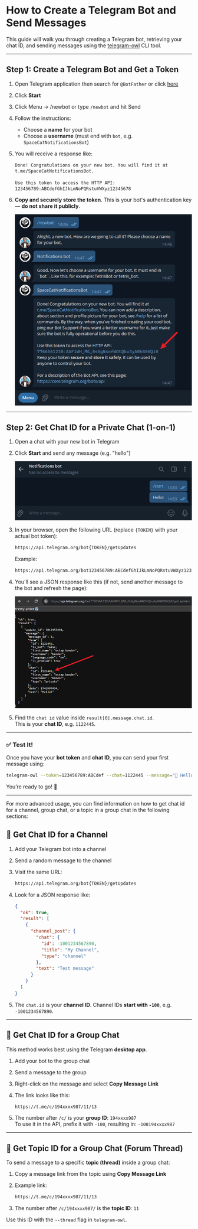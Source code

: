 # How to Create a Telegram Bot and Send Messages

This guide will walk you through creating a Telegram bot, retrieving your chat ID, and sending messages using the [telegram-owl](https://github.com/beeyev/telegram-owl) CLI tool.

---

## Step 1: Create a Telegram Bot and Get a Token

1. Open Telegram application then search for `@BotFather` or click [here](https://t.me/BotFather)
2. Click **Start**
1. Click Menu -> /newbot or type `/newbot` and hit Send
4. Follow the instructions:
    - Choose a **name** for your bot
    - Choose a **username** (must end with `bot`, e.g. `SpaceCatNotificationsBot`)
5. You will receive a response like:

    ```
    Done! Congratulations on your new bot. You will find it at t.me/SpaceCatNotificationsBot.

    Use this token to access the HTTP API:
    123456789:ABCdefGhIJkLmNoPQRstuVWXyz12345678
    ```

6. **Copy and securely store the token**. This is your bot's authentication key — **do not share it publicly**.

   ![Bot created](images/bot_created.png)

---

## Step 2: Get Chat ID for a Private Chat (1-on-1)

1. Open a chat with your new bot in Telegram
2. Click **Start** and send any message (e.g. "hello")

   ![Initial message](images/initial_message.png)

3. In your browser, open the following URL (replace `{TOKEN}` with your actual bot token):

    ```bash
    https://api.telegram.org/bot{TOKEN}/getUpdates
    ```

   Example:
    ```bash
    https://api.telegram.org/bot123456789:ABCdefGhIJkLmNoPQRstuVWXyz12345678/getUpdates
    ```

4. You'll see a JSON response like this (if not, send another message to the bot and refresh the page):

   ![getUpdates response](images/botGetUpdateResponse.png)

5. Find the `chat id` value inside `result[0].message.chat.id`.  
   This is your **chat ID**, e.g. `1122445`.

---

### ✅ Test It!

Once you have your **bot token** and **chat ID**, you can send your first message using:

```bash
telegram-owl --token=123456789:ABCdef --chat=1122445 --message="🚀 Hello from Telegram Owl!"
```

You’re ready to go! 🦉

---

For more advanced usage, you can find information on how to get chat id for a channel, group chat, or a topic in a group chat in the following sections:

## 📢 Get Chat ID for a Channel

1. Add your Telegram bot into a channel
2. Send a random message to the channel
3. Visit the same URL:

    ```bash
    https://api.telegram.org/bot{TOKEN}/getUpdates
    ```

4. Look for a JSON response like:

    ```json
    {
      "ok": true,
      "result": [
        {
          "channel_post": {
            "chat": {
              "id": -1001234567890,
              "title": "My Channel",
              "type": "channel"
            },
            "text": "Test message"
          }
        }
      ]
    }
    ```

5. The `chat.id` is your **channel ID**. Channel IDs **start with `-100`**, e.g. `-1001234567890`.

---

## 👥 Get Chat ID for a Group Chat

This method works best using the Telegram **desktop app**.

1. Add your bot to the group chat
2. Send a message to the group
3. Right-click on the message and select **Copy Message Link**
4. The link looks like this:

    ```bash
    https://t.me/c/194xxxx987/11/13
    ```

5. The number after `/c/` is your **group ID**: `194xxxx987`  
   To use it in the API, prefix it with `-100`, resulting in: `-100194xxxx987`

---

## 🧵 Get Topic ID for a Group Chat (Forum Thread)

To send a message to a specific **topic (thread)** inside a group chat:

1. Copy a message link from the topic using **Copy Message Link**
2. Example link:

    ```bash
    https://t.me/c/194xxxx987/11/13
    ```

3. The number after `/c/194xxxx987/` is the **topic ID**: `11`

Use this ID with the `--thread` flag in `telegram-owl`.

